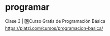 # programar
Clase 3 | 0️⃣Curso Gratis de Programación Básica https://platzi.com/cursos/programacion-basica/
